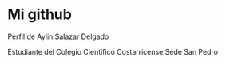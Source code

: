 # Mi github
Perfil de Aylin Salazar Delgado

Estudiante del Colegio Científico Costarricense Sede San Pedro
